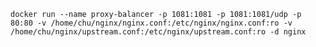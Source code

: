 `docker run --name proxy-balancer -p 1081:1081 -p 1081:1081/udp -p 80:80 -v /home/chu/nginx/nginx.conf:/etc/nginx/nginx.conf:ro -v /home/chu/nginx/upstream.conf:/etc/nginx/upstream.conf:ro -d nginx`
